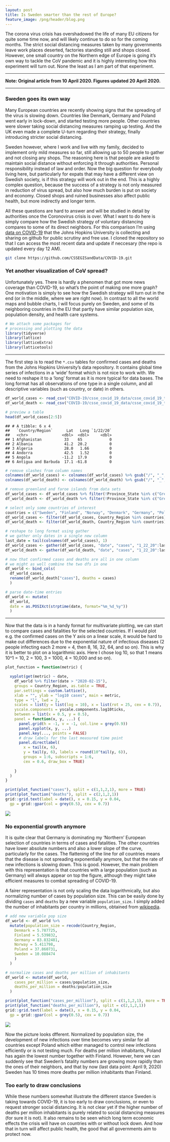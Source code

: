 ```yaml
---
layout: post
title: Is Sweden smarter than the rest of Europe?
feature_image: /png/header/blog.png
---
```


The corona virus crisis has overshadowed the life of many EU citizens
for quite some time now, and will likely continue to do so for the
coming months. The strict social distancing measures taken by many
governments leave work places deserted, factories standing still and
shops closed. However, one small country on the Northern edge of Europe
is going it’s own way to tackle the CoV pandemic and it is highly
interesting how this experiment will turn out. None the least as I am
part of that experiment.

-----

**Note: Original article from 10 April 2020. Figures updated 20 April
2020.**

-----

### Sweden goes its own way

Many European countries are recently showing signs that the spreading of
the virus is slowing down. Countries like Denmark, Germany and Poland
went early in lock-down, and started testing more people. Other
countries were slower taking social distancing measures ramping up
testing. And the UK even made a complete U-turn regarding their
strategy, finally introducing stricter social distancing.

Sweden however, where I work and live with my family, decided to
implement only mild measures so far, still allowing up to 50 people to
gather and not closing any shops. The reasoning here is that people are
asked to maintain social distance without enforcing it through
authorities. Personal responsibility instead of law and order. Now the
big question for everybody living here, but particularly for expats that
may have a different view on Swedish society, is if this strategy will
work out in the end. This is a highly complex question, because the
success of a strategy is not only measured in reduction of virus spread,
but also how much burden is put on society and economy. Closed shops and
ruined businesses also affect public health, but more indirectly and
longer term.

All these questions are hard to answer and will be studied in detail by
authorities once the Coronovirus crisis is over. What I want to do here
is simply compare how the Swedish strategy of voluntary distancing
compares to some of its direct neighbors. For this comparison I’m using
[data on COVID-19](https://github.com/CSSEGISandData/) that the Johns
Hopkins University is collecting and sharing on github for public
scrutiny and free use. I cloned the repository so that I can access the
most recent data and update if neccesary (the repo is updated every day
12 AM).

``` bash
git clone https://github.com/CSSEGISandData/COVID-19.git
```

### Yet another visualization of CoV spread?

Unfortunately yes. There is hardly a phenomen that got more news
coverage than COVID-19, so what’s the point of making one more graph?
One motivation is simply to see how the Swedish strategy will turn out
in the end (or in the middle, where we are right now). In contrast to
all the world maps and bubble charts, I will focus purely on Sweden, and
some of its neighboring countries in the EU that partly have similar
population size, population density, and health care systems.

``` r
# We attach some packages for
# processing and plotting the data
library(tidyverse)
library(lattice)
library(latticeExtra)
library(latticetools)
```

-----

The first step is to read the `*.csv` tables for confirmed cases and
deaths from the Johns Hopkins University’s data repository. It contains
global time series of infections in a ‘wide’ format which is not nice to
work with. We need to reshape it to a ‘long’ format as it is more
typical for data bases. The long format has all observations of one type
in a single column, and all descriptive variables (such as country, or
date) in
others.

``` r
df_world_cases <- read_csv("COVID-19/csse_covid_19_data/csse_covid_19_time_series/time_series_covid19_confirmed_global_20200420.csv")
df_world_death <- read_csv("COVID-19/csse_covid_19_data/csse_covid_19_time_series/time_series_covid19_deaths_global_20200420.csv")

# preview a table
head(df_world_cases[2:5])
```

    ## # A tibble: 6 x 4
    ##   `Country/Region`      Lat   Long `1/22/20`
    ##   <chr>               <dbl>  <dbl>     <dbl>
    ## 1 Afghanistan          33    65            0
    ## 2 Albania              41.2  20.2          0
    ## 3 Algeria              28.0   1.66         0
    ## 4 Andorra              42.5   1.52         0
    ## 5 Angola              -11.2  17.9          0
    ## 6 Antigua and Barbuda  17.1 -61.8          0

``` r
# remove slashes from column names
colnames(df_world_cases) <- colnames(df_world_cases) %>% gsub("/", "_", .)
colnames(df_world_death) <- colnames(df_world_death) %>% gsub("/", "_", .)

# remove greenland and faroe islands from data sets
df_world_cases <- df_world_cases %>% filter(!Province_State %in% c("Greenland", "Faroe Islands"))
df_world_death <- df_world_death %>% filter(!Province_State %in% c("Greenland", "Faroe Islands"))

# select only some countries of interest
countries = c("Sweden", "Finland", "Norway", "Denmark", "Germany", "Poland")
df_world_cases <- filter(df_world_cases, Country_Region %in% countries)[-1]
df_world_death <- filter(df_world_death, Country_Region %in% countries)[-1]

# reshape to long format using gather
# we gather only dates in a single new column
last_date = tail(colnames(df_world_cases), 1)
df_world_cases <- gather(df_world_cases, "date", "cases", "1_22_20":last_date)
df_world_death <- gather(df_world_death, "date", "cases", "1_22_20":last_date)

# now that confirmed cases and deaths are all in one column
# we might as well combine the two dfs in one
df_world <- bind_cols(
  df_world_cases, 
  rename(df_world_death["cases"], deaths = cases)
  )

# parse date-time entries
df_world <- mutate(
  df_world, 
  date = as.POSIXct(strptime(date, format="%m_%d_%y"))
  )
```

-----

Now that the data is in a handy format for multivariate plotting, we can
start to compare cases and fatalities for the selected countries. If I
would plot e.g. the confirmed cases on the Y axis on a linear scale, it
would be hard to make out differences due to the exponential nature of
infectious diseases (2 people infecting each 2 more = 4, then 8, 16, 32,
64, and so on). This is why it is better to plot on a logarithmic axis.
Here I chose log 10, so that 1 means 10^1 = 10, 2 = 100, 3 = 1000, 4 =
10,000 and so on).

``` r
plot_function = function(metric) {

  xyplot(get(metric) ~ date, 
    df_world %>% filter(date > "2020-02-15"), 
    groups = Country_Region, as.table = TRUE,
    par.settings = custom.lattice(),
    xlab = "", ylab = "log10 cases", main = metric,
    type = "l", lwd = 2, 
    scales = list(y = list(log = 10), x = list(rot = 25, cex = 0.7)),
    yscale.components = yscale.components.log10ticks,
    between = list(x = 0.5, y = 0.5),
    panel = function(x, y, ...) {
      panel.grid(h = -1, v = -1, col.line = grey(0.9))
      panel.xyplot(x, y, ...)
      panel.key(..., points = FALSE)
      # draw labels for the last measured time point
      panel.directlabel(
        x = tail(x, 6), 
        y = tail(y, 6), labels = round(10^tail(y, 6)),
        groups = 1:6, subscripts = 1:6, 
        cex = 0.6, draw_box = TRUE)
      
    }
  )
}

print(plot_function("cases"), split = c(1,1,2,1), more = TRUE)
print(plot_function("deaths"), split = c(2,1,2,1))
grid::grid.text(label = date(), x = 0.15, y = 0.04, 
  gp = grid::gpar(col = grey(0.5), cex = 0.7))
```

![](/png/2020-04-08-covid-sweden_files/figure-gfm/unnamed-chunk-4-1.png)<!-- -->

### No exponential growth anymore

It is quite clear that Germany is dominating my ‘Northern’ European
selection of countries in terms of cases and fatalities. The other
countries have lower absolute numbers and also a lower slope of the
curve, particularly for the cases. The flattening of the line for *all*
countries means that the disease is not spreading exponentially anymore,
but that the rate of new infections is slowing down. This is good.
However, the main problem with this representation is that countries
with a large population (such as Germany) will always appear on top the
figure, although they might take efficient measures to combat spreading
of COVID-19.

A fairer representation is not only scaling the data logarithmically,
but also normalizing number of cases by population size. This can be
easily done by dividing `cases` and `deaths` by a new variable
`population_size`. I simply added the number of inhabitants per country
in millions, obtained from
[wikipedia](https://en.wikipedia.org/wiki/List_of_European_countries_by_population).

``` r
# add new variable pop size
df_world <- df_world %>% 
  mutate(population_size = recode(Country_Region,
    Denmark = 5.787725,
    Finland = 5.539832,
    Germany = 83.832481,
    Norway = 5.411798,
    Poland = 37.860731,
    Sweden = 10.088474
    )
  )

# normalize cases and deaths per million of inhabitants
df_world <- mutate(df_world,
    cases_per_million = cases/population_size,
    deaths_per_million = deaths/population_size
  )

print(plot_function("cases_per_million"), split = c(1,1,2,1), more = TRUE)
print(plot_function("deaths_per_million"), split = c(2,1,2,1))
grid::grid.text(label = date(), x = 0.15, y = 0.04, 
  gp = grid::gpar(col = grey(0.5), cex = 0.7))
```

![](/png/2020-04-08-covid-sweden_files/figure-gfm/unnamed-chunk-5-1.png)<!-- -->

Now the picture looks dfferent. Normalized by population size, the
development of new infections over time becomes very similar for all
countries except Poland which either managed to control new infections
efficiently or is not testing much. For deaths per million inhabitants,
Poland has again the lowest number together with Finland. However, here
we can suddenly see that Sweden’s fatality numbers are growing more
rapidly than the ones of their neighbors, and that by now (last data
point: April 9, 2020) Sweden has 10 times more deaths per million
inhabitants than Finland.

### Too early to draw conclusions

While these numbers somewhat illustrate the different stance Sweden is
taking towards COVID-19, it is too early to draw conclusions, or even to
request stronger social distancing. It is not clear yet if the higher
number of deaths per million inhabitants is purely related to social
distancing measures (for sure it is not). It also remains to be seen
which long term economic effects the crisis will have on countries with
or without lock down. And how that in turn will affect public health,
the good that all governments aim to protect now.
